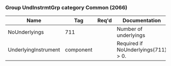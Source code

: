 ### Group UndInstrmtGrp category Common (2066)

| Name                 | Tag       | Req'd | Documentation                       |
|----------------------|-----------|----------|-------------------------------------|
| NoUnderlyings        | 711       |       | Number of underlyings               |
| UnderlyingInstrument | component |       | Required if NoUnderlyings(711) > 0. |

